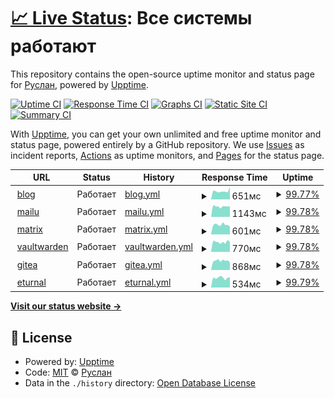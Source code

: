 # [📈 Live Status](https://up.fruw.org): <!--live status--> **Все системы работают**

This repository contains the open-source uptime monitor and status page for [Руслан](fruw.org), powered by [Upptime](https://github.com/upptime/upptime).

[![Uptime CI](https://github.com/fruworg/upptime/workflows/Uptime%20CI/badge.svg)](https://github.com/fruworg/upptime/actions?query=workflow%3A%22Uptime+CI%22)
[![Response Time CI](https://github.com/fruworg/upptime/workflows/Response%20Time%20CI/badge.svg)](https://github.com/fruworg/upptime/actions?query=workflow%3A%22Response+Time+CI%22)
[![Graphs CI](https://github.com/fruworg/upptime/workflows/Graphs%20CI/badge.svg)](https://github.com/fruworg/upptime/actions?query=workflow%3A%22Graphs+CI%22)
[![Static Site CI](https://github.com/fruworg/upptime/workflows/Static%20Site%20CI/badge.svg)](https://github.com/fruworg/upptime/actions?query=workflow%3A%22Static+Site+CI%22)
[![Summary CI](https://github.com/fruworg/upptime/workflows/Summary%20CI/badge.svg)](https://github.com/fruworg/upptime/actions?query=workflow%3A%22Summary+CI%22)

With [Upptime](https://upptime.js.org), you can get your own unlimited and free uptime monitor and status page, powered entirely by a GitHub repository. We use [Issues](https://github.com/fruworg/upptime/issues) as incident reports, [Actions](https://github.com/fruworg/upptime/actions) as uptime monitors, and [Pages](https://up.fruw.org) for the status page.

<!--start: status pages-->
<!-- This summary is generated by Upptime (https://github.com/upptime/upptime) -->
<!-- Do not edit this manually, your changes will be overwritten -->
<!-- prettier-ignore -->
| URL | Status | History | Response Time | Uptime |
| --- | ------ | ------- | ------------- | ------ |
| <img alt="" src="https://icons.duckduckgo.com/ip3/fruw.org.ico" height="13"> [blog](https://fruw.org) | Работает | [blog.yml](https://github.com/fruworg/upptime/commits/HEAD/history/blog.yml) | <details><summary><img alt="Response time graph" src="./graphs/blog/response-time-week.png" height="20"> 651мс</summary><br><a href="https://up.fruw.org/history/blog"><img alt="Response time 557" src="https://img.shields.io/endpoint?url=https%3A%2F%2Fraw.githubusercontent.com%2Ffruworg%2Fupptime%2FHEAD%2Fapi%2Fblog%2Fresponse-time.json"></a><br><a href="https://up.fruw.org/history/blog"><img alt="24-hour response time 975" src="https://img.shields.io/endpoint?url=https%3A%2F%2Fraw.githubusercontent.com%2Ffruworg%2Fupptime%2FHEAD%2Fapi%2Fblog%2Fresponse-time-day.json"></a><br><a href="https://up.fruw.org/history/blog"><img alt="7-day response time 651" src="https://img.shields.io/endpoint?url=https%3A%2F%2Fraw.githubusercontent.com%2Ffruworg%2Fupptime%2FHEAD%2Fapi%2Fblog%2Fresponse-time-week.json"></a><br><a href="https://up.fruw.org/history/blog"><img alt="30-day response time 616" src="https://img.shields.io/endpoint?url=https%3A%2F%2Fraw.githubusercontent.com%2Ffruworg%2Fupptime%2FHEAD%2Fapi%2Fblog%2Fresponse-time-month.json"></a><br><a href="https://up.fruw.org/history/blog"><img alt="1-year response time 557" src="https://img.shields.io/endpoint?url=https%3A%2F%2Fraw.githubusercontent.com%2Ffruworg%2Fupptime%2FHEAD%2Fapi%2Fblog%2Fresponse-time-year.json"></a></details> | <details><summary><a href="https://up.fruw.org/history/blog">99.77%</a></summary><a href="https://up.fruw.org/history/blog"><img alt="All-time uptime 99.95%" src="https://img.shields.io/endpoint?url=https%3A%2F%2Fraw.githubusercontent.com%2Ffruworg%2Fupptime%2FHEAD%2Fapi%2Fblog%2Fuptime.json"></a><br><a href="https://up.fruw.org/history/blog"><img alt="24-hour uptime 100.00%" src="https://img.shields.io/endpoint?url=https%3A%2F%2Fraw.githubusercontent.com%2Ffruworg%2Fupptime%2FHEAD%2Fapi%2Fblog%2Fuptime-day.json"></a><br><a href="https://up.fruw.org/history/blog"><img alt="7-day uptime 99.77%" src="https://img.shields.io/endpoint?url=https%3A%2F%2Fraw.githubusercontent.com%2Ffruworg%2Fupptime%2FHEAD%2Fapi%2Fblog%2Fuptime-week.json"></a><br><a href="https://up.fruw.org/history/blog"><img alt="30-day uptime 99.79%" src="https://img.shields.io/endpoint?url=https%3A%2F%2Fraw.githubusercontent.com%2Ffruworg%2Fupptime%2FHEAD%2Fapi%2Fblog%2Fuptime-month.json"></a><br><a href="https://up.fruw.org/history/blog"><img alt="1-year uptime 99.95%" src="https://img.shields.io/endpoint?url=https%3A%2F%2Fraw.githubusercontent.com%2Ffruworg%2Fupptime%2FHEAD%2Fapi%2Fblog%2Fuptime-year.json"></a></details>
| <img alt="" src="https://icons.duckduckgo.com/ip3/mail.fruw.org.ico" height="13"> [mailu](https://mail.fruw.org) | Работает | [mailu.yml](https://github.com/fruworg/upptime/commits/HEAD/history/mailu.yml) | <details><summary><img alt="Response time graph" src="./graphs/mailu/response-time-week.png" height="20"> 1143мс</summary><br><a href="https://up.fruw.org/history/mailu"><img alt="Response time 1063" src="https://img.shields.io/endpoint?url=https%3A%2F%2Fraw.githubusercontent.com%2Ffruworg%2Fupptime%2FHEAD%2Fapi%2Fmailu%2Fresponse-time.json"></a><br><a href="https://up.fruw.org/history/mailu"><img alt="24-hour response time 1147" src="https://img.shields.io/endpoint?url=https%3A%2F%2Fraw.githubusercontent.com%2Ffruworg%2Fupptime%2FHEAD%2Fapi%2Fmailu%2Fresponse-time-day.json"></a><br><a href="https://up.fruw.org/history/mailu"><img alt="7-day response time 1143" src="https://img.shields.io/endpoint?url=https%3A%2F%2Fraw.githubusercontent.com%2Ffruworg%2Fupptime%2FHEAD%2Fapi%2Fmailu%2Fresponse-time-week.json"></a><br><a href="https://up.fruw.org/history/mailu"><img alt="30-day response time 1145" src="https://img.shields.io/endpoint?url=https%3A%2F%2Fraw.githubusercontent.com%2Ffruworg%2Fupptime%2FHEAD%2Fapi%2Fmailu%2Fresponse-time-month.json"></a><br><a href="https://up.fruw.org/history/mailu"><img alt="1-year response time 1063" src="https://img.shields.io/endpoint?url=https%3A%2F%2Fraw.githubusercontent.com%2Ffruworg%2Fupptime%2FHEAD%2Fapi%2Fmailu%2Fresponse-time-year.json"></a></details> | <details><summary><a href="https://up.fruw.org/history/mailu">99.78%</a></summary><a href="https://up.fruw.org/history/mailu"><img alt="All-time uptime 99.94%" src="https://img.shields.io/endpoint?url=https%3A%2F%2Fraw.githubusercontent.com%2Ffruworg%2Fupptime%2FHEAD%2Fapi%2Fmailu%2Fuptime.json"></a><br><a href="https://up.fruw.org/history/mailu"><img alt="24-hour uptime 100.00%" src="https://img.shields.io/endpoint?url=https%3A%2F%2Fraw.githubusercontent.com%2Ffruworg%2Fupptime%2FHEAD%2Fapi%2Fmailu%2Fuptime-day.json"></a><br><a href="https://up.fruw.org/history/mailu"><img alt="7-day uptime 99.78%" src="https://img.shields.io/endpoint?url=https%3A%2F%2Fraw.githubusercontent.com%2Ffruworg%2Fupptime%2FHEAD%2Fapi%2Fmailu%2Fuptime-week.json"></a><br><a href="https://up.fruw.org/history/mailu"><img alt="30-day uptime 99.83%" src="https://img.shields.io/endpoint?url=https%3A%2F%2Fraw.githubusercontent.com%2Ffruworg%2Fupptime%2FHEAD%2Fapi%2Fmailu%2Fuptime-month.json"></a><br><a href="https://up.fruw.org/history/mailu"><img alt="1-year uptime 99.94%" src="https://img.shields.io/endpoint?url=https%3A%2F%2Fraw.githubusercontent.com%2Ffruworg%2Fupptime%2FHEAD%2Fapi%2Fmailu%2Fuptime-year.json"></a></details>
| <img alt="" src="https://icons.duckduckgo.com/ip3/matrix.fruw.org.ico" height="13"> [matrix](https://matrix.fruw.org) | Работает | [matrix.yml](https://github.com/fruworg/upptime/commits/HEAD/history/matrix.yml) | <details><summary><img alt="Response time graph" src="./graphs/matrix/response-time-week.png" height="20"> 601мс</summary><br><a href="https://up.fruw.org/history/matrix"><img alt="Response time 558" src="https://img.shields.io/endpoint?url=https%3A%2F%2Fraw.githubusercontent.com%2Ffruworg%2Fupptime%2FHEAD%2Fapi%2Fmatrix%2Fresponse-time.json"></a><br><a href="https://up.fruw.org/history/matrix"><img alt="24-hour response time 488" src="https://img.shields.io/endpoint?url=https%3A%2F%2Fraw.githubusercontent.com%2Ffruworg%2Fupptime%2FHEAD%2Fapi%2Fmatrix%2Fresponse-time-day.json"></a><br><a href="https://up.fruw.org/history/matrix"><img alt="7-day response time 601" src="https://img.shields.io/endpoint?url=https%3A%2F%2Fraw.githubusercontent.com%2Ffruworg%2Fupptime%2FHEAD%2Fapi%2Fmatrix%2Fresponse-time-week.json"></a><br><a href="https://up.fruw.org/history/matrix"><img alt="30-day response time 592" src="https://img.shields.io/endpoint?url=https%3A%2F%2Fraw.githubusercontent.com%2Ffruworg%2Fupptime%2FHEAD%2Fapi%2Fmatrix%2Fresponse-time-month.json"></a><br><a href="https://up.fruw.org/history/matrix"><img alt="1-year response time 558" src="https://img.shields.io/endpoint?url=https%3A%2F%2Fraw.githubusercontent.com%2Ffruworg%2Fupptime%2FHEAD%2Fapi%2Fmatrix%2Fresponse-time-year.json"></a></details> | <details><summary><a href="https://up.fruw.org/history/matrix">99.78%</a></summary><a href="https://up.fruw.org/history/matrix"><img alt="All-time uptime 99.96%" src="https://img.shields.io/endpoint?url=https%3A%2F%2Fraw.githubusercontent.com%2Ffruworg%2Fupptime%2FHEAD%2Fapi%2Fmatrix%2Fuptime.json"></a><br><a href="https://up.fruw.org/history/matrix"><img alt="24-hour uptime 100.00%" src="https://img.shields.io/endpoint?url=https%3A%2F%2Fraw.githubusercontent.com%2Ffruworg%2Fupptime%2FHEAD%2Fapi%2Fmatrix%2Fuptime-day.json"></a><br><a href="https://up.fruw.org/history/matrix"><img alt="7-day uptime 99.78%" src="https://img.shields.io/endpoint?url=https%3A%2F%2Fraw.githubusercontent.com%2Ffruworg%2Fupptime%2FHEAD%2Fapi%2Fmatrix%2Fuptime-week.json"></a><br><a href="https://up.fruw.org/history/matrix"><img alt="30-day uptime 99.84%" src="https://img.shields.io/endpoint?url=https%3A%2F%2Fraw.githubusercontent.com%2Ffruworg%2Fupptime%2FHEAD%2Fapi%2Fmatrix%2Fuptime-month.json"></a><br><a href="https://up.fruw.org/history/matrix"><img alt="1-year uptime 99.96%" src="https://img.shields.io/endpoint?url=https%3A%2F%2Fraw.githubusercontent.com%2Ffruworg%2Fupptime%2FHEAD%2Fapi%2Fmatrix%2Fuptime-year.json"></a></details>
| <img alt="" src="https://icons.duckduckgo.com/ip3/vault.fruw.org.ico" height="13"> [vaultwarden](https://vault.fruw.org) | Работает | [vaultwarden.yml](https://github.com/fruworg/upptime/commits/HEAD/history/vaultwarden.yml) | <details><summary><img alt="Response time graph" src="./graphs/vaultwarden/response-time-week.png" height="20"> 770мс</summary><br><a href="https://up.fruw.org/history/vaultwarden"><img alt="Response time 637" src="https://img.shields.io/endpoint?url=https%3A%2F%2Fraw.githubusercontent.com%2Ffruworg%2Fupptime%2FHEAD%2Fapi%2Fvaultwarden%2Fresponse-time.json"></a><br><a href="https://up.fruw.org/history/vaultwarden"><img alt="24-hour response time 770" src="https://img.shields.io/endpoint?url=https%3A%2F%2Fraw.githubusercontent.com%2Ffruworg%2Fupptime%2FHEAD%2Fapi%2Fvaultwarden%2Fresponse-time-day.json"></a><br><a href="https://up.fruw.org/history/vaultwarden"><img alt="7-day response time 770" src="https://img.shields.io/endpoint?url=https%3A%2F%2Fraw.githubusercontent.com%2Ffruworg%2Fupptime%2FHEAD%2Fapi%2Fvaultwarden%2Fresponse-time-week.json"></a><br><a href="https://up.fruw.org/history/vaultwarden"><img alt="30-day response time 850" src="https://img.shields.io/endpoint?url=https%3A%2F%2Fraw.githubusercontent.com%2Ffruworg%2Fupptime%2FHEAD%2Fapi%2Fvaultwarden%2Fresponse-time-month.json"></a><br><a href="https://up.fruw.org/history/vaultwarden"><img alt="1-year response time 637" src="https://img.shields.io/endpoint?url=https%3A%2F%2Fraw.githubusercontent.com%2Ffruworg%2Fupptime%2FHEAD%2Fapi%2Fvaultwarden%2Fresponse-time-year.json"></a></details> | <details><summary><a href="https://up.fruw.org/history/vaultwarden">99.78%</a></summary><a href="https://up.fruw.org/history/vaultwarden"><img alt="All-time uptime 99.96%" src="https://img.shields.io/endpoint?url=https%3A%2F%2Fraw.githubusercontent.com%2Ffruworg%2Fupptime%2FHEAD%2Fapi%2Fvaultwarden%2Fuptime.json"></a><br><a href="https://up.fruw.org/history/vaultwarden"><img alt="24-hour uptime 100.00%" src="https://img.shields.io/endpoint?url=https%3A%2F%2Fraw.githubusercontent.com%2Ffruworg%2Fupptime%2FHEAD%2Fapi%2Fvaultwarden%2Fuptime-day.json"></a><br><a href="https://up.fruw.org/history/vaultwarden"><img alt="7-day uptime 99.78%" src="https://img.shields.io/endpoint?url=https%3A%2F%2Fraw.githubusercontent.com%2Ffruworg%2Fupptime%2FHEAD%2Fapi%2Fvaultwarden%2Fuptime-week.json"></a><br><a href="https://up.fruw.org/history/vaultwarden"><img alt="30-day uptime 99.84%" src="https://img.shields.io/endpoint?url=https%3A%2F%2Fraw.githubusercontent.com%2Ffruworg%2Fupptime%2FHEAD%2Fapi%2Fvaultwarden%2Fuptime-month.json"></a><br><a href="https://up.fruw.org/history/vaultwarden"><img alt="1-year uptime 99.96%" src="https://img.shields.io/endpoint?url=https%3A%2F%2Fraw.githubusercontent.com%2Ffruworg%2Fupptime%2FHEAD%2Fapi%2Fvaultwarden%2Fuptime-year.json"></a></details>
| <img alt="" src="https://icons.duckduckgo.com/ip3/git.fruw.org.ico" height="13"> [gitea](https://git.fruw.org) | Работает | [gitea.yml](https://github.com/fruworg/upptime/commits/HEAD/history/gitea.yml) | <details><summary><img alt="Response time graph" src="./graphs/gitea/response-time-week.png" height="20"> 868мс</summary><br><a href="https://up.fruw.org/history/gitea"><img alt="Response time 735" src="https://img.shields.io/endpoint?url=https%3A%2F%2Fraw.githubusercontent.com%2Ffruworg%2Fupptime%2FHEAD%2Fapi%2Fgitea%2Fresponse-time.json"></a><br><a href="https://up.fruw.org/history/gitea"><img alt="24-hour response time 703" src="https://img.shields.io/endpoint?url=https%3A%2F%2Fraw.githubusercontent.com%2Ffruworg%2Fupptime%2FHEAD%2Fapi%2Fgitea%2Fresponse-time-day.json"></a><br><a href="https://up.fruw.org/history/gitea"><img alt="7-day response time 868" src="https://img.shields.io/endpoint?url=https%3A%2F%2Fraw.githubusercontent.com%2Ffruworg%2Fupptime%2FHEAD%2Fapi%2Fgitea%2Fresponse-time-week.json"></a><br><a href="https://up.fruw.org/history/gitea"><img alt="30-day response time 813" src="https://img.shields.io/endpoint?url=https%3A%2F%2Fraw.githubusercontent.com%2Ffruworg%2Fupptime%2FHEAD%2Fapi%2Fgitea%2Fresponse-time-month.json"></a><br><a href="https://up.fruw.org/history/gitea"><img alt="1-year response time 735" src="https://img.shields.io/endpoint?url=https%3A%2F%2Fraw.githubusercontent.com%2Ffruworg%2Fupptime%2FHEAD%2Fapi%2Fgitea%2Fresponse-time-year.json"></a></details> | <details><summary><a href="https://up.fruw.org/history/gitea">99.78%</a></summary><a href="https://up.fruw.org/history/gitea"><img alt="All-time uptime 99.97%" src="https://img.shields.io/endpoint?url=https%3A%2F%2Fraw.githubusercontent.com%2Ffruworg%2Fupptime%2FHEAD%2Fapi%2Fgitea%2Fuptime.json"></a><br><a href="https://up.fruw.org/history/gitea"><img alt="24-hour uptime 100.00%" src="https://img.shields.io/endpoint?url=https%3A%2F%2Fraw.githubusercontent.com%2Ffruworg%2Fupptime%2FHEAD%2Fapi%2Fgitea%2Fuptime-day.json"></a><br><a href="https://up.fruw.org/history/gitea"><img alt="7-day uptime 99.78%" src="https://img.shields.io/endpoint?url=https%3A%2F%2Fraw.githubusercontent.com%2Ffruworg%2Fupptime%2FHEAD%2Fapi%2Fgitea%2Fuptime-week.json"></a><br><a href="https://up.fruw.org/history/gitea"><img alt="30-day uptime 99.95%" src="https://img.shields.io/endpoint?url=https%3A%2F%2Fraw.githubusercontent.com%2Ffruworg%2Fupptime%2FHEAD%2Fapi%2Fgitea%2Fuptime-month.json"></a><br><a href="https://up.fruw.org/history/gitea"><img alt="1-year uptime 99.97%" src="https://img.shields.io/endpoint?url=https%3A%2F%2Fraw.githubusercontent.com%2Ffruworg%2Fupptime%2FHEAD%2Fapi%2Fgitea%2Fuptime-year.json"></a></details>
| <img alt="" src="https://icons.duckduckgo.com/ip3/turn.fruw.org.ico" height="13"> [eturnal](https://turn.fruw.org) | Работает | [eturnal.yml](https://github.com/fruworg/upptime/commits/HEAD/history/eturnal.yml) | <details><summary><img alt="Response time graph" src="./graphs/eturnal/response-time-week.png" height="20"> 534мс</summary><br><a href="https://up.fruw.org/history/eturnal"><img alt="Response time 508" src="https://img.shields.io/endpoint?url=https%3A%2F%2Fraw.githubusercontent.com%2Ffruworg%2Fupptime%2FHEAD%2Fapi%2Feturnal%2Fresponse-time.json"></a><br><a href="https://up.fruw.org/history/eturnal"><img alt="24-hour response time 555" src="https://img.shields.io/endpoint?url=https%3A%2F%2Fraw.githubusercontent.com%2Ffruworg%2Fupptime%2FHEAD%2Fapi%2Feturnal%2Fresponse-time-day.json"></a><br><a href="https://up.fruw.org/history/eturnal"><img alt="7-day response time 534" src="https://img.shields.io/endpoint?url=https%3A%2F%2Fraw.githubusercontent.com%2Ffruworg%2Fupptime%2FHEAD%2Fapi%2Feturnal%2Fresponse-time-week.json"></a><br><a href="https://up.fruw.org/history/eturnal"><img alt="30-day response time 531" src="https://img.shields.io/endpoint?url=https%3A%2F%2Fraw.githubusercontent.com%2Ffruworg%2Fupptime%2FHEAD%2Fapi%2Feturnal%2Fresponse-time-month.json"></a><br><a href="https://up.fruw.org/history/eturnal"><img alt="1-year response time 508" src="https://img.shields.io/endpoint?url=https%3A%2F%2Fraw.githubusercontent.com%2Ffruworg%2Fupptime%2FHEAD%2Fapi%2Feturnal%2Fresponse-time-year.json"></a></details> | <details><summary><a href="https://up.fruw.org/history/eturnal">99.79%</a></summary><a href="https://up.fruw.org/history/eturnal"><img alt="All-time uptime 99.97%" src="https://img.shields.io/endpoint?url=https%3A%2F%2Fraw.githubusercontent.com%2Ffruworg%2Fupptime%2FHEAD%2Fapi%2Feturnal%2Fuptime.json"></a><br><a href="https://up.fruw.org/history/eturnal"><img alt="24-hour uptime 100.00%" src="https://img.shields.io/endpoint?url=https%3A%2F%2Fraw.githubusercontent.com%2Ffruworg%2Fupptime%2FHEAD%2Fapi%2Feturnal%2Fuptime-day.json"></a><br><a href="https://up.fruw.org/history/eturnal"><img alt="7-day uptime 99.79%" src="https://img.shields.io/endpoint?url=https%3A%2F%2Fraw.githubusercontent.com%2Ffruworg%2Fupptime%2FHEAD%2Fapi%2Feturnal%2Fuptime-week.json"></a><br><a href="https://up.fruw.org/history/eturnal"><img alt="30-day uptime 99.95%" src="https://img.shields.io/endpoint?url=https%3A%2F%2Fraw.githubusercontent.com%2Ffruworg%2Fupptime%2FHEAD%2Fapi%2Feturnal%2Fuptime-month.json"></a><br><a href="https://up.fruw.org/history/eturnal"><img alt="1-year uptime 99.97%" src="https://img.shields.io/endpoint?url=https%3A%2F%2Fraw.githubusercontent.com%2Ffruworg%2Fupptime%2FHEAD%2Fapi%2Feturnal%2Fuptime-year.json"></a></details>

<!--end: status pages-->

[**Visit our status website →**](https://up.fruw.org)

## 📄 License

- Powered by: [Upptime](https://github.com/upptime/upptime)
- Code: [MIT](./LICENSE) © [Руслан](fruw.org)
- Data in the `./history` directory: [Open Database License](https://opendatacommons.org/licenses/odbl/1-0/)
